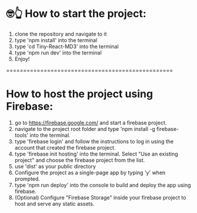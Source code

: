 # 🤓👆 How to start the project:
1. clone the repository and navigate to it
2. type 'npm install' into the terminal
3. type 'cd Tiny-React-MD3' into the terminal
4. type 'npm run dev' into the terminal
5. Enjoy!

=================================================

# How to host the project using Firebase:

1. go to https://firebase.google.com/ and start a firebase project.
2. navigate to the project root folder and type 'npm install -g firebase-tools' into the terminal.
3. type 'firebase login' and follow the instructions to log in using the account that created the firebase project.
4. type 'firebase init hosting' into the terminal. Select "Use an existing project" and choose the firebase project from the list.
5. use 'dist' as your public directory
6. Configure the project as a single-page app by typing 'y' when prompted.
7. type 'npm run deploy' into the console to build and deploy the app using firebase.
8. (Optional) Configure "Firebase Storage" inside your firebase project to host and serve any static assets.
